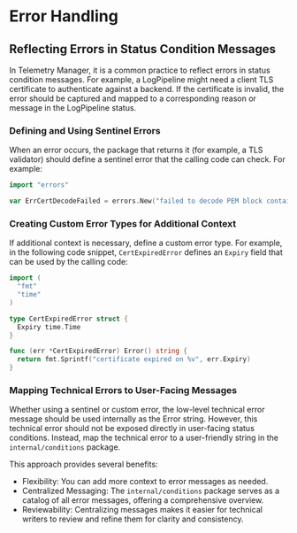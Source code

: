 # Error Handling

## Reflecting Errors in Status Condition Messages
In Telemetry Manager, it is a common practice to reflect errors in status condition messages. For example, a LogPipeline might need a client TLS certificate to authenticate against a backend. If the certificate is invalid, the error should be captured and mapped to a corresponding reason or message in the LogPipeline status.

### Defining and Using Sentinel Errors
When an error occurs, the package that returns it (for example, a TLS validator) should define a sentinel error that the calling code can check. For example:

```go
import "errors"

var ErrCertDecodeFailed = errors.New("failed to decode PEM block containing certificate")
```

### Creating Custom Error Types for Additional Context
If additional context is necessary, define a custom error type. For example, in the following code snippet, `CertExpiredError` defines an `Expiry` field that can be used by the calling code:

```go
import (
  "fmt"
  "time"
)

type CertExpiredError struct {
  Expiry time.Time
}

func (err *CertExpiredError) Error() string {
  return fmt.Sprintf("certificate expired on %v", err.Expiry)
}
```

### Mapping Technical Errors to User-Facing Messages
Whether using a sentinel or custom error, the low-level technical error message should be used internally as the Error string. However, this technical error should not be exposed directly in user-facing status conditions. Instead, map the technical error to a user-friendly string in the `internal/conditions` package.

This approach provides several benefits:

* Flexibility: You can add more context to error messages as needed.
* Centralized Messaging: The `internal/conditions` package serves as a catalog of all error messages, offering a comprehensive overview.
* Reviewability: Centralizing messages makes it easier for technical writers to review and refine them for clarity and consistency.
